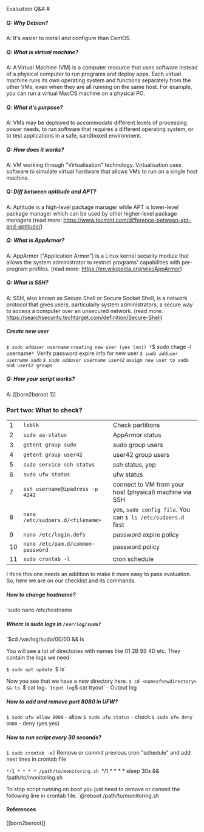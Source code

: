 Evaluation Q&A #
##### Q: Why Debian?
A: It's easier to install and configure than CentOS.
##### Q: What is virtual machine?
A: A Virtual Machine (VM) is a computer resource that uses software instead of a physical computer to run programs and deploy apps. Each virtual machine runs its own operating system and functions separately from the other VMs, even when they are all running on the same host. For example, you can run a virtual MacOS machine on a physical PC. 
##### Q: What it's purpose?
A: VMs may be deployed to accommodate different levels of processing power needs, to run software that requires a different operating system, or to test applications in a safe, sandboxed environment. 
##### Q: How does it works?
A: VM working through "Virtualisation" technology. Virtualisation uses software to simulate virtual hardware that allows VMs to run on a single host machine.
##### Q: Diff between aptitude and APT?
A: Aptitude is a high-level package manager while APT is lower-level package manager which can be used by other higher-level package managers 
(read more: https://www.tecmint.com/difference-between-apt-and-aptitude/)
##### Q: What is AppArmor?
A: AppArmor ("Application Armor") is a Linux kernel security module that allows the system administrator to restrict programs'
capabilities with per-program profiles.
(read more: https://en.wikipedia.org/wiki/AppArmor)
##### Q: What is SSH?
A: SSH, also known as Secure Shell or Secure Socket Shell, is a network protocol that gives users, particularly system administrators, a secure way to access a computer over an unsecured network.
(read more: https://searchsecurity.techtarget.com/definition/Secure-Shell)
##### Create new user
*`$ sudo adduser username`*
`creating new user (yes (no))
*`$ sudo chage -l username`*
`Verify password expire info for new user
*`$ sudo adduser username sudo`*
*`$ sudo adduser username user42`*
`assign new user to sudo and user42 groups`
##### Q: How your script works?
A: [[born2beroot 1]]
### Part two: What to check? 

|     |                                   |                                                              |
| --- | --------------------------------- | ------------------------------------------------------------ |
| 1   | `lsblk`                           | Check partitions                                             |
| 2   | `sudo aa-status`                  | AppArmor status                                              |
| 3   | `getent group sudo`               | sudo group users                                             |
| 4   | `getent group user42`             | user42 group users                                           |
| 5   | `sudo service ssh status`         | ssh status, yep                                              |
| 6   | `sudo ufw status`                 | ufw status                                                   |
| 7   | `ssh username@ipadress -p 4242`   | connect to VM from your host (physical) machine via SSH      |
| 8   | `nano /etc/sudoers.d/<filename>`  | yes, `sudo config file`. You can `$ ls /etc/sudoers.d` first |
| 9   | `nano /etc/login.defs`            | password expire policy                                       |
| 10  | `nano /etc/pam.d/common-password` | password policy                                              |
| 11  | `sudo crontab -l`                 | cron schedule                                                |

I think this one needs an addition to make it more easy to pass evaluation. So, here we are on our checklist and its commands.
##### How to change hostname?
`sudo nano /etc/hostname
##### Where is sudo logs in `/var/log/sudo?`
`$cd /var/log/sudo/00/00 && ls

You will see a lot of directories with names like 01 2B 9S 4D etc. They contain the logs we need.

`$ sudo apt update
`$ ls`

Now you see that we have a new directory here.
`$ cd <nameofnewdirectory> && ls
`$ cat log` - Input log
`$ cat ttyout` - Output log
##### How to add and remove port 8080 in UFW?
`$ sudo ufw allow 8080` - allow
`$ sudo ufw status` - check
`$ sudo ufw deny 8080` - deny (yes yes)
##### How to run script every 30 seconds?
`$ sudo crontab -e]`
Remove or commit previous cron "schedule" and add next lines in crontab file

 `*/1 * * * * /path/to/monitoring.sh
`*/1 * * * * sleep 30s && /path/to/monitoring.sh

To stop script running on boot you just need to remove or commit the following line in crontab file.
`@reboot /path/to/monitoring.sh

#### References
[[born2beroot]]